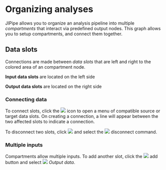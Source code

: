 # Organizing analyses

JIPipe allows you to organize an analysis pipeline into multiple *compartments* that interact via 
predefined output nodes. This graph allows you to setup compartments, and connect them together.

## Data slots

Connections are made between *data slots* that are left and right to the colored area of 
an compartment node. 

**Input data slots** are located on the left side

**Output data slots** are located on the right side

### Connecting data

To connect slots, click the ![](image://icons/emblems/slot-connected-vertical.png) icon to open a menu of
compatible source or target data slots. On creating a connection, a line will appear between
the two affected slots to indicate a connection.

To disconnect two slots, click ![](image://icons/emblems/slot-connected-vertical.png) and select 
the ![](image://icons/actions/cancel.png) disconnect command.

### Multiple inputs

Compartments allow multiple inputs. To add another slot, click the ![](image://icons/actions/list-add.png)
add button and select ![](image://icons/data-types/graph-compartment.png) *Output data*.